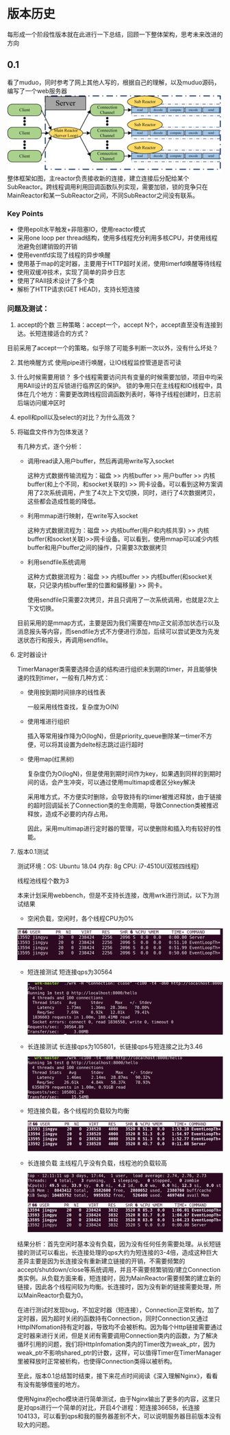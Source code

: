 # 版本历史
每形成一个阶段性版本就在此进行一下总结，回顾一下整体架构，思考未来改进的方向

## 0.1
看了muduo，同时参考了网上其他人写的，根据自己的理解，以及muduo源码，编写了一个web服务器
![0.1框架](./assets/0.1框架.png)
整体框架如图，主reactor负责接收新的连接，建立连接后分配给某个SubReactor。跨线程调用利用回调函数队列实现，需要加锁，锁的竞争只在MainReactor和某一SubReactor之间，不同SubReactor之间没有联系。

### Key Points
* 使用epoll水平触发+非阻塞IO，使用reactor模式
* 采用one loop per thread结构，使用多线程充分利用多核CPU，并使用线程池避免创建销毁的开销
* 使用eventfd实现了线程的异步唤醒
* 使用基于map的定时器，主要用于HTTP超时关闭，使用timerfd唤醒等待线程
* 使用双缓冲技术，实现了简单的异步日志
* 使用了RAII技术设计了多个类
* 解析了HTTP请求(GET HEAD)，支持长短连接

### 问题及测试：

1. accept的个数
    三种策略：accept一个，accept N个，accept直至没有连接到达。长短连接适合的方式？

  目前采用了accept一个的策略，似乎除了可能多判断一次以外，没有什么坏处？

2. 其他唤醒方式
    使用pipe进行唤醒，让IO线程监控管道是否可读

3. 什么时候需要用锁？
    多个线程需要访问共有变量的时候需要加锁，项目中均采用RAII设计的互斥锁进行临界区的保护。
    锁的争用只在主线程和IO线程中，具体在几个地方：需要更改跨线程回调函数列表时，等待子线程创建时，日志前后端访问缓冲区时

4. epoll和poll以及select的对比？为什么高效？

5. 将磁盘文件作为包体发送？

    有几种方式，逐个分析：

    * 调用read读入用户buffer，然后再调用write写入socket

      这种方式数据传输流程为：磁盘 >> 内核buffer >> 用户buffer >> 内核buffer(和上个不同，和socket关联的) >> 网卡设备。可以看到这种方案调用了2次系统调用，产生了4次上下文切换，同时，进行了4次数据拷贝，这些都会造成性能的降低。

    * 利用mmap进行映射，在write写入socket

      这种方式数据流程为：磁盘 >> 内核buffer(用户和内核共享) >> 内核buffer(和socket关联)>>网卡设备。可以看到，使用mmap可以减少内核buffer和用户buffer之间的操作，只需要3次数据拷贝

    * 利用sendfile系统调用

      这种方式数据流程为：磁盘 >> 内核buffer >> 内核buffer(和socket关联，只记录内核buffer里的位置和偏移量) >> 网卡。

      使用sendfile只需要2次拷贝，并且只调用了一次系统调用，也就是2次上下文切换。

    目前采用的是mmap方式，主要是因为我们需要在http正文前添加状态行以及消息报头等内容，而sendfile方式不方便进行添加，后续可以尝试更改为先发送状态行和报头，再调用sendfile。

6. 定时器设计

   TimerManager类需要选择合适的结构进行组织未到期的timer，并且能够快速的找到timer，一般有几种方式：

   * 使用按到期时间排序的线性表

     一般采用线性查找，复杂度为O(N)

   * 使用堆进行组织

     插入等常用操作降为O(logN)，但是priority_queue删除某一timer不方便，可以将其设置为delte标志跳过运行超时

   * 使用map(红黑树)

     复杂度仍为O(logN)，但是使用到期时间作为key，如果遇到同样的到期时间的话，会产生冲突，可以通过使用multimap或者区分key解决

     采用堆方式，不方便实时删除，会导致持有的timer被推迟释放，由于链接的超时回调延长了Connection类的生命周期，导致Connection类被推迟释放，造成不必要的内存占用。

     因此，采用multimap进行定时器的管理，可以使删除和插入均有较好的性能。

7. 版本0.1测试

   测试环境：OS: Ubuntu 18.04 内存: 8g CPU: i7-4510U(双核四线程)

   线程池线程个数为3

   本来计划采用webbench，但是不支持长连接，改用wrk进行测试，以下为测试结果

   * 空闲负载，空闲时，各个线程CPU为0%

   ![](./assets/空闲.png)

   * 短连接测试 短连接qps为30564

     ![](./assets/短连接测试.png)

   * 长连接测试 长连接qps为105801，长链接qps与短连接之比为3.46

     ![](./assets/长连接测试.png)

   * 短连接负载，各个线程的负载较为均衡

     ![](./assets/短连接负载.png)

   * 长连接负载 主线程几乎没有负载，线程池的负载较高

     ![](./assets/长连接负载.png)

   结果分析：首先空闲时基本没有负载，因为没有任何任务需要处理。从长短链接的测试可以看出，长连接处理的qps大约为短连接的3-4倍，造成这种巨大差异主要是因为长连接没有重新建立链接的开销，不需要频繁的accept/shutdown/close等系统调用，并且不需要频繁销毁/建立Connection类实例。从负载方面来看，短连接时，因为MainReactor需要频繁的建立新的链接，因此各个线程间较为均衡。长连接时，因为没有新的链接需要处理，所以MainReactor负载为0。

   在进行测试时发现bug，不加定时器（短连接），Connection正常析构，加了定时器，因为超时关闭的函数持有Connection，同时Connection又通过HttpINfomation持有定时器，导致均不会被析构。因为每个Http链接需要通过定时器来进行关闭，但是关闭有需要调用Connection类内的函数，为了解决循环引用的问题，我们将HttpInfomation类内的Timer改为weak_ptr，因为weak_ptr不影响shared_ptr的计数，这样，可以值得Timer在TimerManager里被释放时正常被析构，也使得Connection类得以被析构。

   至此，版本0.1总结暂时结束，接下来花点时间阅读《深入理解Nginx》，看看有没有能够借鉴的地方。

   使用Nginx的echo模块进行简单测试，由于Nginx输出了更多的内容，这里只是对qps进行一个简单的对比，开启4个进程：短连接36658，长连接104133，可以看到qps和我的服务器差别不大，可以说明服务器目前版本没有较大的问题。

   

   